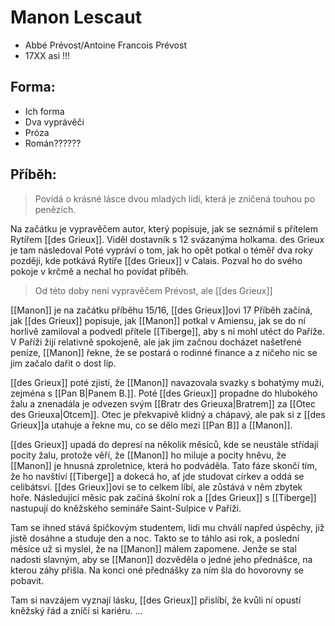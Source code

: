 # Manon Lescaut
- Abbé Prévost/Antoine Francois Prévost
- 17XX asi !!!

## Forma:
- Ich forma
- Dva vyprávěči
- Próza
- Román??????

## Příběh:
> Povídá o krásné lásce dvou mladých lidí, která je zničená touhou po penězích.
>  

Na začátku je vypravěčem autor, který popisuje, jak se seznámil s přítelem Rytířem [[des Grieux]]. Viděl dostavník s 12 svázanýma holkama. des Grieux je tam následoval Poté vypráví o tom, jak ho opět potkal o téměř dva roky později, kde potkává Rytíře [[des Grieux]] v Calais. Pozval ho do svého pokoje v krčmě a nechal ho povídat příběh.

> Od této doby není vypravěčem Prévost, ale [[des Grieux]]

[[Manon]] je na začátku příběhu 15/16, [[des Grieux]]ovi 17 
Příběh začíná, jak [[des Grieux]] popisuje, jak [[Manon]] potkal v Amiensu, jak se do ní horlivě zamiloval a podvedl přítele [[Tiberge]], aby s ní mohl utéct do Paříže. V Paříži žijí relativně spokojeně, ale jak jim začnou docházet našetřené peníze, [[Manon]] řekne, že se postará o rodinné finance a z ničeho nic se jim začalo dařit o dost líp.

[[des Grieux]] poté zjistí, že [[Manon]] navazovala svazky s bohatýmy muži, zejména s [[Pan B|Panem B.]]. Poté [[des Grieux]] propadne do hlubokého žalu a znenadála je odvezen svým [[Bratr des Grieuxa|Bratrem]] za [[Otec des Grieuxa|Otcem]]. Otec je překvapivě klidný a chápavý, ale pak si z [[des Grieux]]a utahuje a řekne mu, co se dělo mezi [[Pan B]] a [[Manon]].

[[des Grieux]] upadá do depresí na několik měsíců, kde se neustále střídají pocity žalu, protože věří, že [[Manon]] ho miluje a pocity hněvu, že [[Manon]] je hnusná zproletnice, která ho podváděla. Tato fáze skončí tím, že ho navštíví [[Tiberge]] a dokecá ho, ať jde studovat církev a oddá se celibátsví. [[des Grieux]]ovi se to celkem líbí, ale zůstává v něm zbytek hoře. Následující měsíc pak začíná školní rok a [[des Grieux]] s [[Tiberge]] nastupují do kněžského semináře Saint-Sulpice v Paříži.

Tam se ihned stává špičkovým studentem, lidi mu chválí napřed úspěchy, již jistě dosáhne a studuje den a noc. Takto se to táhlo asi rok, a poslední měsíce už si myslel, že na [[Manon]] málem zapomene. Jenže se stal nadosti slavným, aby se [[Manon]] dozvěděla o jedné jeho přednášce, na kterou záhy přišla. Na konci oné přednášky za ním šla do hovorovny se pobavit. 

Tam si navzájem vyznají lásku, [[des Grieux]] přislíbí, že kvůli ní opustí kněžský řád a zníčí si kariéru.
...